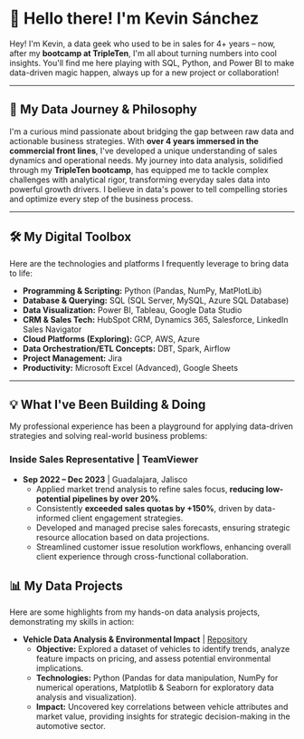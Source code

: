 # 👋 Hello there! I'm Kevin Sánchez

Hey! I'm Kevin, a data geek who used to be in sales for 4+ years – now, after my **bootcamp at TripleTen**, I'm all about turning numbers into cool insights. You'll find me here playing with SQL, Python, and Power BI to make data-driven magic happen, always up for a new project or collaboration!

---

## 🚀 My Data Journey & Philosophy

I'm a curious mind passionate about bridging the gap between raw data and actionable business strategies. With **over 4 years immersed in the commercial front lines**, I've developed a unique understanding of sales dynamics and operational needs. My journey into data analysis, solidified through my **TripleTen bootcamp**, has equipped me to tackle complex challenges with analytical rigor, transforming everyday sales data into powerful growth drivers. I believe in data's power to tell compelling stories and optimize every step of the business process.

---

## 🛠️ My Digital Toolbox

Here are the technologies and platforms I frequently leverage to bring data to life:

* **Programming & Scripting:** Python (Pandas, NumPy, MatPlotLib)
* **Database & Querying:** SQL (SQL Server, MySQL, Azure SQL Database)
* **Data Visualization:** Power BI, Tableau, Google Data Studio
* **CRM & Sales Tech:** HubSpot CRM, Dynamics 365, Salesforce, LinkedIn Sales Navigator
* **Cloud Platforms (Exploring):** GCP, AWS, Azure
* **Data Orchestration/ETL Concepts:** DBT, Spark, Airflow
* **Project Management:** Jira
* **Productivity:** Microsoft Excel (Advanced), Google Sheets

---

## 💡 What I've Been Building & Doing

My professional experience has been a playground for applying data-driven strategies and solving real-world business problems:

### **Inside Sales Representative** | TeamViewer
* **Sep 2022 – Dec 2023** | Guadalajara, Jalisco
    * Applied market trend analysis to refine sales focus, **reducing low-potential pipelines by over 20%**.
    * Consistently **exceeded sales quotas by +150%**, driven by data-informed client engagement strategies.
    * Developed and managed precise sales forecasts, ensuring strategic resource allocation based on data projections.
    * Streamlined customer issue resolution workflows, enhancing overall client experience through cross-functional collaboration.

## 📊 My Data Projects

Here are some highlights from my hands-on data analysis projects, demonstrating my skills in action:

* **Vehicle Data Analysis & Environmental Impact** | [Repository](https://github.com/kasanava/3ten-vehicles_env)
    * **Objective:** Explored a dataset of vehicles to identify trends, analyze feature impacts on pricing, and assess potential environmental implications.
    * **Technologies:** Python (Pandas for data manipulation, NumPy for numerical operations, Matplotlib & Seaborn for exploratory data analysis and visualization).
    * **Impact:** Uncovered key correlations between vehicle attributes and market value, providing insights for strategic decision-making in the automotive sector.

